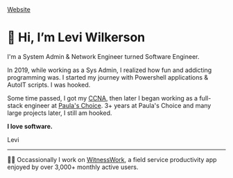 <div>
  <a href="https://www.leviwilkerson.com" target="_blank" >Website</a>
</div>

# 👋 Hi, I’m Levi Wilkerson

I'm a System Admin & Network Engineer turned Software Engineer. 

In 2019, while working as a Sys Admin, I realized how fun and addicting programming was. I started my journey with Powershell applications & AutoIT scripts. I was hooked.

Some time passed, I got my [CCNA](https://www.cisco.com/site/us/en/learn/training-certifications/certifications/enterprise/ccna/index.html), then later I began working as a full-stack engineer at [Paula's Choice](https://www.paulaschoice.com/). 3+ years at Paula's Choice and many large projects later, I still am hooked.

**I love software.**

Levi

---

👨‍💻 Occassionally I work on [WitnessWork](https://github.com/leviFrosty/witness-work), a field service productivity app enjoyed by over 3,000+ monthly active users.
